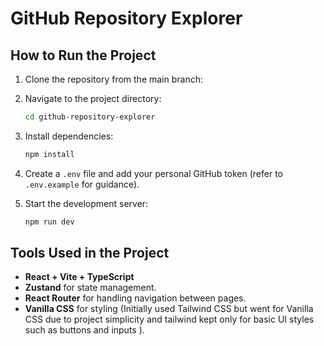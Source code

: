 # GitHub Repository Explorer

## How to Run the Project

1. Clone the repository from the main branch:

2. Navigate to the project directory:
   ```sh
   cd github-repository-explorer
   ```
3. Install dependencies:
   ```sh
   npm install
   ```
4. Create a `.env` file and add your personal GitHub token (refer to `.env.example` for guidance).
5. Start the development server:
   ```sh
   npm run dev
   ```

## Tools Used in the Project

- **React + Vite + TypeScript**
- **Zustand** for state management.
- **React Router** for handling navigation between pages.
- **Vanilla CSS** for styling (Initially used Tailwind CSS but went for Vanilla CSS due to project simplicity and tailwind kept only for basic UI styles such as buttons and inputs ).
